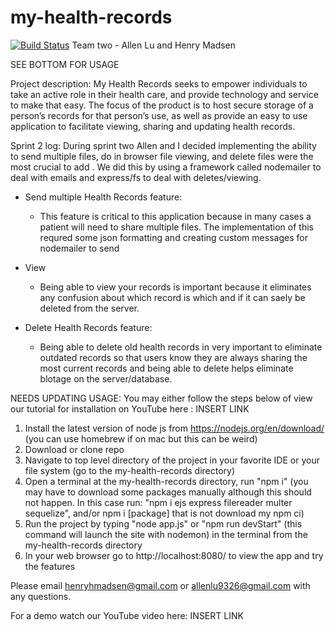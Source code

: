 # my-health-records

[![Build Status](https://app.travis-ci.com/hhm14/my-health-records.svg?branch=main)](https://app.travis-ci.com/hhm14/my-health-records)
Team two - Allen Lu and Henry Madsen

SEE BOTTOM FOR USAGE

Project description: My Health Records seeks to empower individuals to take an active role in their health care, and provide technology and service to make that easy. The focus of the product is to host secure storage of a person’s records for that person’s use, as well as provide an easy to use application to facilitate viewing, sharing and updating health records.

Sprint 2 log:
During sprint two Allen and I decided implementing the ability to send multiple files, do in browser file viewing, and delete files were the most crucial to add . We did this by using a framework called nodemailer to deal with emails and express/fs to deal with deletes/viewing.

- Send multiple Health Records feature:
  - This feature is critical to this application because in many cases a patient will need to share multiple files. The implementation of this requred some json formatting and creating custom messages for nodemailer to send

- View
  - Being able to view your records is important because it eliminates any confusion about which record is which and if it can saely be deleted from the server. 
  
- Delete Health Records feature: 
  -  Being able to delete old health records in very important to eliminate outdated records so that users know they are always sharing the most current records and being able to delete helps eliminate blotage on the server/database. 

NEEDS UPDATING 
USAGE:
You may either follow the steps below of view our tutorial for installation on YouTube here : INSERT LINK 
1. Install the latest version of node js from https://nodejs.org/en/download/ (you can use homebrew if on mac but this can be weird)
2. Download or clone repo
3. Navigate to top level directory of the project in your favorite IDE or your file system (go to the my-health-records directory)
4. Open a terminal at the my-health-records directory, run "npm i" (you may have to download some packages manually although this should not happen. In this case run: "npm i ejs express filereader multer sequelize", and/or npm i [package] that is not download my npm ci)
5. Run the project by typing "node app.js" or "npm run devStart" (this command will launch the site with nodemon) in the terminal from the my-health-records directory 
6. In your web browser go to http://localhost:8080/ to view the app and try the features

Please email henryhmadsen@gmail.com or allenlu9326@gmail.com with any questions. 

For a demo watch our YouTube video here: INSERT LINK 
